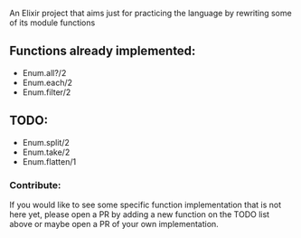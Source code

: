 An Elixir project that aims just for practicing the language by rewriting some of its module functions

## Functions already implemented:

- Enum.all?/2
- Enum.each/2
- Enum.filter/2

## TODO:

- Enum.split/2
- Enum.take/2
- Enum.flatten/1

### Contribute:

If you would like to see some specific function implementation that is not here yet, please open a PR by adding a new function on the TODO list above or maybe open a PR of your own implementation.
